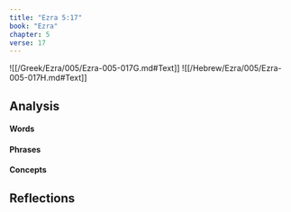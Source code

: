 ```yaml
---
title: "Ezra 5:17"
book: "Ezra"
chapter: 5
verse: 17
---
```

![[/Greek/Ezra/005/Ezra-005-017G.md#Text]]
![[/Hebrew/Ezra/005/Ezra-005-017H.md#Text]]

## Analysis

#### Words

#### Phrases

#### Concepts

## Reflections
